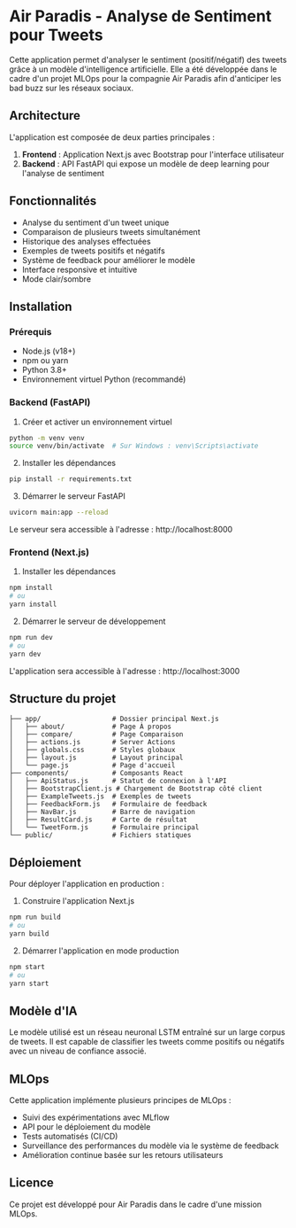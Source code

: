 # Air Paradis - Analyse de Sentiment pour Tweets

Cette application permet d'analyser le sentiment (positif/négatif) des tweets grâce à un modèle d'intelligence artificielle. Elle a été développée dans le cadre d'un projet MLOps pour la compagnie Air Paradis afin d'anticiper les bad buzz sur les réseaux sociaux.

## Architecture

L'application est composée de deux parties principales :

1. **Frontend** : Application Next.js avec Bootstrap pour l'interface utilisateur
2. **Backend** : API FastAPI qui expose un modèle de deep learning pour l'analyse de sentiment

## Fonctionnalités

- Analyse du sentiment d'un tweet unique
- Comparaison de plusieurs tweets simultanément
- Historique des analyses effectuées
- Exemples de tweets positifs et négatifs
- Système de feedback pour améliorer le modèle
- Interface responsive et intuitive
- Mode clair/sombre

## Installation

### Prérequis

- Node.js (v18+)
- npm ou yarn
- Python 3.8+
- Environnement virtuel Python (recommandé)

### Backend (FastAPI)

1. Créer et activer un environnement virtuel
```bash
python -m venv venv
source venv/bin/activate  # Sur Windows : venv\Scripts\activate
```

2. Installer les dépendances
```bash
pip install -r requirements.txt
```

3. Démarrer le serveur FastAPI
```bash
uvicorn main:app --reload
```

Le serveur sera accessible à l'adresse : http://localhost:8000

### Frontend (Next.js)

1. Installer les dépendances
```bash
npm install
# ou
yarn install
```

2. Démarrer le serveur de développement
```bash
npm run dev
# ou
yarn dev
```

L'application sera accessible à l'adresse : http://localhost:3000

## Structure du projet

```
├── app/                  # Dossier principal Next.js
│   ├── about/            # Page À propos
│   ├── compare/          # Page Comparaison
│   ├── actions.js        # Server Actions
│   ├── globals.css       # Styles globaux
│   ├── layout.js         # Layout principal
│   └── page.js           # Page d'accueil
├── components/           # Composants React
│   ├── ApiStatus.js      # Statut de connexion à l'API
│   ├── BootstrapClient.js # Chargement de Bootstrap côté client
│   ├── ExampleTweets.js  # Exemples de tweets
│   ├── FeedbackForm.js   # Formulaire de feedback
│   ├── NavBar.js         # Barre de navigation
│   ├── ResultCard.js     # Carte de résultat
│   └── TweetForm.js      # Formulaire principal
└── public/               # Fichiers statiques
```

## Déploiement

Pour déployer l'application en production :

1. Construire l'application Next.js
```bash
npm run build
# ou
yarn build
```

2. Démarrer l'application en mode production
```bash
npm start
# ou
yarn start
```

## Modèle d'IA

Le modèle utilisé est un réseau neuronal LSTM entraîné sur un large corpus de tweets. Il est capable de classifier les tweets comme positifs ou négatifs avec un niveau de confiance associé.

## MLOps

Cette application implémente plusieurs principes de MLOps :
- Suivi des expérimentations avec MLflow
- API pour le déploiement du modèle
- Tests automatisés (CI/CD)
- Surveillance des performances du modèle via le système de feedback
- Amélioration continue basée sur les retours utilisateurs

## Licence

Ce projet est développé pour Air Paradis dans le cadre d'une mission MLOps.